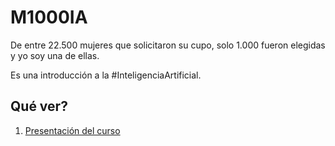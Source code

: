 # M1000IA

De entre 22.500 mujeres que solicitaron su cupo, solo 1.000 fueron elegidas y yo soy una de ellas.

Es una introducción a la #InteligenciaArtificial.

## Qué ver?

1. [Presentación del curso](https://github.com/eugenia1984/IA/blob/main/m1000ia/01-presentacion-del-curso.md)